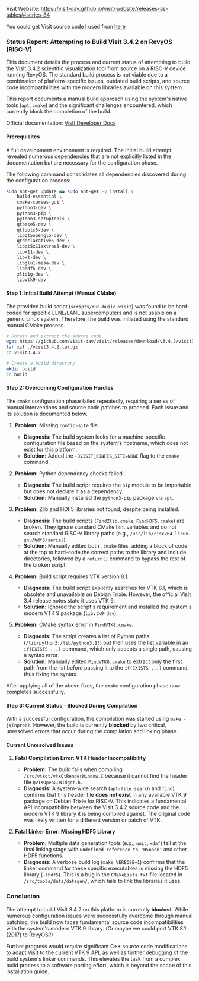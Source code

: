 Visit Website: https://visit-dav.github.io/visit-website/releases-as-tables/#series-34

You could get Visit source code I used from [here](https://github.com/visit-dav/visit/releases/download/v3.4.2/visit3.4.2.tar.gz)


### **Status Report: Attempting to Build VisIt 3.4.2 on RevyOS (RISC-V)**

This document details the process and current status of attempting to build the VisIt 3.4.2 scientific visualization tool from source on a RISC-V device running RevyOS. The standard build process is not viable due to a combination of platform-specific issues, outdated build scripts, and source code incompatibilities with the modern libraries available on this system.

This report documents a manual build approach using the system's native tools (`apt`, `cmake`) and the significant challenges encountered, which currently block the completion of the build.

Official documentation: [VisIt Developer Docs](https://visit-sphinx-github-user-manual.readthedocs.io/en/develop/developers/index.html)

#### Prerequisites

A full development environment is required. The initial build attempt revealed numerous dependencies that are not explicitly listed in the documentation but are necessary for the configuration phase.

The following command consolidates all dependencies discovered during the configuration process:

```bash
sudo apt-get update && sudo apt-get -y install \
    build-essential \
    cmake-curses-gui \
    python3-dev \
    python3-pip \
    python3-setuptools \
    qtbase5-dev \
    qttools5-dev \
    libqt5opengl5-dev \
    qtdeclarative5-dev \
    libqt5x11extras5-dev \
    libx11-dev \
    libxt-dev \
    libglu1-mesa-dev \
    libhdf5-dev \
    zlib1g-dev \
    libvtk9-dev
```

#### Step 1: Initial Build Attempt (Manual CMake)

The provided build script (`scripts/run-build-visit`) was found to be hard-coded for specific LLNL/LANL supercomputers and is not usable on a generic Linux system. Therefore, the build was initiated using the standard manual CMake process.

```bash
# Obtain and extract the source code
wget https://github.com/visit-dav/visit/releases/download/v3.4.2/visit3.4.2.tar.gz
tar xzf ./visit3.4.2.tar.gz
cd visit3.4.2

# Create a build directory
mkdir build
cd build
```

#### Step 2: Overcoming Configuration Hurdles

The `cmake` configuration phase failed repeatedly, requiring a series of manual interventions and source code patches to proceed. Each issue and its solution is documented below.

1.  **Problem:** Missing `config-site` file.
    *   **Diagnosis:** The build system looks for a machine-specific configuration file based on the system's hostname, which does not exist for this platform.
    *   **Solution:** Added the `-DVISIT_CONFIG_SITE=NONE` flag to the `cmake` command.

2.  **Problem:** Python dependency checks failed.
    *   **Diagnosis:** The build script requires the `pip` module to be importable but does not declare it as a dependency.
    *   **Solution:** Manually installed the `python3-pip` package via `apt`.

3.  **Problem:** Zlib and HDF5 libraries not found, despite being installed.
    *   **Diagnosis:** The build scripts (`FindZlib.cmake`, `FindHDF5.cmake`) are broken. They ignore standard CMake hint variables and do not search standard RISC-V library paths (e.g., `/usr/lib/riscv64-linux-gnu/hdf5/serial`).
    *   **Solution:** Manually edited both `.cmake` files, adding a block of code at the top to hard-code the correct paths to the library and include directories, followed by a `return()` command to bypass the rest of the broken script.

4.  **Problem:** Build script requires VTK version 8.1.
    *   **Diagnosis:** The build script explicitly searches for VTK 8.1, which is obsolete and unavailable on Debian Trixie. However, the official VisIt 3.4 release notes state it uses VTK 9.
    *   **Solution:** Ignored the script's requirement and installed the system's modern VTK 9 package (`libvtk9-dev`).

5.  **Problem:** CMake syntax error in `FindVTK8.cmake`.
    *   **Diagnosis:** The script creates a list of Python paths (`/lib/python3;/lib/python3.13`) but then uses the list variable in an `if(EXISTS ...)` command, which only accepts a single path, causing a syntax error.
    *   **Solution:** Manually edited `FindVTK8.cmake` to extract only the first path from the list before passing it to the `if(EXISTS ...)` command, thus fixing the syntax.

After applying all of the above fixes, the `cmake` configuration phase now completes successfully.

#### Step 3: Current Status - Blocked During Compilation

With a successful configuration, the compilation was started using `make -j$(nproc)`. However, the build is currently **blocked** by two critical, unresolved errors that occur during the compilation and linking phase.

#### Current Unresolved Issues

1.  **Fatal Compilation Error: VTK Header Incompatibility**
    *   **Problem:** The build fails when compiling `/src/vtkqt/vtkQtRenderWindow.C` because it cannot find the header file `QVTKOpenGLWidget.h`.
    *   **Diagnosis:** A system-wide search (`apt-file search` and `find`) confirms that this header file **does not exist** in any available VTK 9 package on Debian Trixie for RISC-V. This indicates a fundamental API incompatibility between the VisIt 3.4.2 source code and the modern VTK 9 library it is being compiled against. The original code was likely written for a different version or patch of VTK.

2.  **Fatal Linker Error: Missing HDF5 Library**
    *   **Problem:** Multiple data generation tools (e.g., `unic`, `xdmf`) fail at the final linking stage with `undefined reference to 'H5open'` and other HDF5 functions.
    *   **Diagnosis:** A verbose build log (`make VERBOSE=1`) confirms that the linker command for these specific executables is missing the HDF5 library (`-lhdf5`). This is a bug in the `CMakeLists.txt` file located in `/src/tools/data/datagen/`, which fails to link the libraries it uses.

### Conclusion

The attempt to build VisIt 3.4.2 on this platform is currently **blocked**. While numerous configuration issues were successfully overcome through manual patching, the build now faces fundamental source code incompatibilities with the system's modern VTK 9 library. (Or maybe we could port VTK 8.1 (2017) to RevyOS?)

Further progress would require significant C++ source code modifications to adapt VisIt to the current VTK 9 API, as well as further debugging of the build system's linker commands. This elevates the task from a complex build process to a software porting effort, which is beyond the scope of this installation guide.